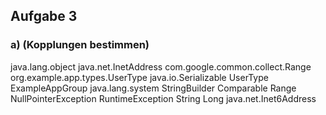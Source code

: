 ## Aufgabe 3

### a) (Kopplungen bestimmen)

java.lang.object
java.net.InetAddress
com.google.common.collect.Range
org.example.app.types.UserType
java.io.Serializable
UserType
ExampleAppGroup
java.lang.system
StringBuilder
Comparable
Range
NullPointerException
RuntimeException
String
Long
java.net.Inet6Address